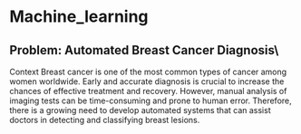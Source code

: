 # Machine_learning
## Problem: Automated Breast Cancer Diagnosis\
Context
Breast cancer is one of the most common types of cancer among women worldwide. Early and accurate diagnosis is crucial to increase the chances of effective treatment and recovery. However, manual analysis of imaging tests can be time-consuming and prone to human error. Therefore, there is a growing need to develop automated systems that can assist doctors in detecting and classifying breast lesions.
